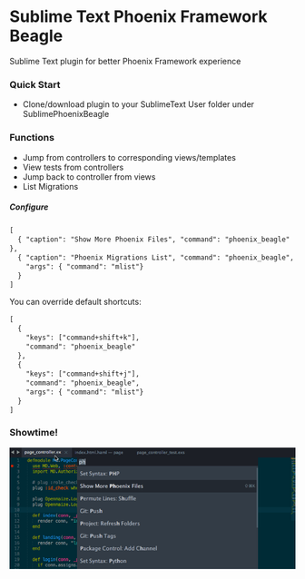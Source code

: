 # Sublime Text Phoenix Framework Beagle

Sublime Text plugin for better Phoenix Framework experience


### Quick Start
- Clone/download plugin to your SublimeText User folder under SublimePhoenixBeagle

### Functions

  - Jump from controllers to corresponding views/templates
  - View tests from controllers
  - Jump back to controller from views
  - List Migrations

##### Configure

```
[
  { "caption": "Show More Phoenix Files", "command": "phoenix_beagle" },
  { "caption": "Phoenix Migrations List", "command": "phoenix_beagle",
    "args": { "command": "mlist"}
  }
]
```

You can override default shortcuts:

```
[
  {
    "keys": ["command+shift+k"],
    "command": "phoenix_beagle"
  },
  {
    "keys": ["command+shift+j"],
    "command": "phoenix_beagle",
    "args": { "command": "mlist"}
  }
]
```


### Showtime!
![Query](showtime/phoenix_beagle.gif?raw=true)
